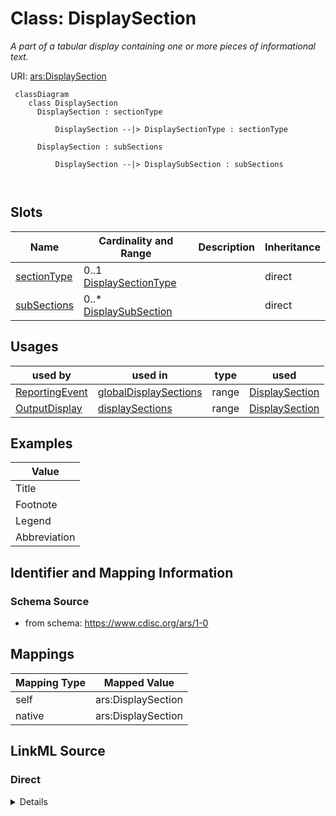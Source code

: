 # Class: DisplaySection


_A part of a tabular display containing one or more pieces of informational text._





URI: [ars:DisplaySection](https://www.cdisc.org/ars/1-0/DisplaySection)



```mermaid
 classDiagram
    class DisplaySection
      DisplaySection : sectionType
        
          DisplaySection --|> DisplaySectionType : sectionType
        
      DisplaySection : subSections
        
          DisplaySection --|> DisplaySubSection : subSections
        
      
```




<!-- no inheritance hierarchy -->


## Slots

| Name | Cardinality and Range | Description | Inheritance |
| ---  | --- | --- | --- |
| [sectionType](sectionType.md) | 0..1 <br/> [DisplaySectionType](DisplaySectionType.md) |  | direct |
| [subSections](subSections.md) | 0..* <br/> [DisplaySubSection](DisplaySubSection.md) |  | direct |





## Usages

| used by | used in | type | used |
| ---  | --- | --- | --- |
| [ReportingEvent](ReportingEvent.md) | [globalDisplaySections](globalDisplaySections.md) | range | [DisplaySection](DisplaySection.md) |
| [OutputDisplay](OutputDisplay.md) | [displaySections](displaySections.md) | range | [DisplaySection](DisplaySection.md) |







## Examples

| Value |
| --- |
| Title |
| Footnote |
| Legend |
| Abbreviation |

## Identifier and Mapping Information







### Schema Source


* from schema: https://www.cdisc.org/ars/1-0





## Mappings

| Mapping Type | Mapped Value |
| ---  | ---  |
| self | ars:DisplaySection |
| native | ars:DisplaySection |





## LinkML Source

<!-- TODO: investigate https://stackoverflow.com/questions/37606292/how-to-create-tabbed-code-blocks-in-mkdocs-or-sphinx -->

### Direct

<details>
```yaml
name: DisplaySection
description: A part of a tabular display containing one or more pieces of informational
  text.
examples:
- value: Title
- value: Footnote
- value: Legend
- value: Abbreviation
from_schema: https://www.cdisc.org/ars/1-0
rank: 1000
slots:
- sectionType
- subSections

```
</details>

### Induced

<details>
```yaml
name: DisplaySection
description: A part of a tabular display containing one or more pieces of informational
  text.
examples:
- value: Title
- value: Footnote
- value: Legend
- value: Abbreviation
from_schema: https://www.cdisc.org/ars/1-0
rank: 1000
attributes:
  sectionType:
    name: sectionType
    from_schema: https://www.cdisc.org/ars/1-0
    rank: 1000
    alias: sectionType
    owner: DisplaySection
    domain_of:
    - DisplaySection
    range: DisplaySectionType
  subSections:
    name: subSections
    from_schema: https://www.cdisc.org/ars/1-0
    rank: 1000
    multivalued: true
    list_elements_ordered: true
    alias: subSections
    owner: DisplaySection
    domain_of:
    - DisplaySection
    range: DisplaySubSection
    inlined: true
    inlined_as_list: true

```
</details>